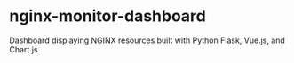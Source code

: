 # nginx-monitor-dashboard
Dashboard displaying NGINX resources built with Python Flask, Vue.js, and Chart.js
